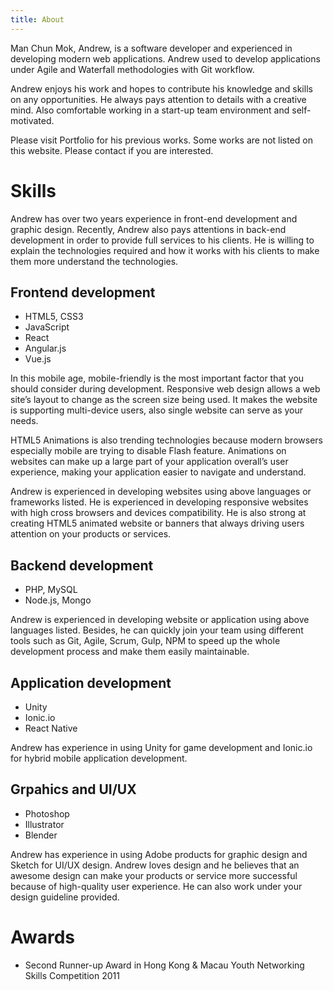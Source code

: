 ```yaml
---
title: About
---
```


Man Chun Mok, Andrew, is a software developer and experienced in developing modern web applications. Andrew used to develop applications under Agile and Waterfall methodologies with Git workflow.

Andrew enjoys his work and hopes to contribute his knowledge and skills on any opportunities. He always pays attention to details with a creative mind. Also comfortable working in a start-up team environment and self-motivated.

Please visit Portfolio for his previous works. Some works are not listed on this website. Please contact if you are interested.

# Skills
Andrew has over two years experience in front-end development and graphic design. Recently, Andrew also pays attentions in back-end development in order to provide full services to his clients. He is willing to explain the technologies required and how it works with his clients to make them more understand the technologies.

## Frontend development
* HTML5, CSS3
* JavaScript
* React
* Angular.js
* Vue.js

In this mobile age, mobile-friendly is the most important factor that you should consider during development. Responsive web design allows a web site’s layout to change as the screen size being used. It makes the website is supporting multi-device users, also single website can serve as your needs.

HTML5 Animations is also trending technologies because modern browsers especially mobile are trying to disable Flash feature.  Animations on websites can make up a large part of your application overall’s user experience, making your application easier to navigate and understand.

Andrew is experienced in developing websites using above languages or frameworks listed. He is experienced in developing responsive websites with high cross browsers and devices compatibility.  He is also strong at creating HTML5 animated website or banners that always driving users attention on your products or services.

## Backend development
* PHP, MySQL
* Node.js, Mongo

Andrew is experienced in developing website or application using above languages listed. Besides, he can quickly join your team using different tools such as Git, Agile, Scrum, Gulp, NPM to speed up the whole development process and make them easily maintainable.

## Application development
* Unity
* Ionic.io
* React Native

Andrew has experience in using Unity for game development and Ionic.io for hybrid mobile application development.

## Grpahics and UI/UX
* Photoshop
* Illustrator
* Blender

Andrew has experience in using Adobe products for graphic design and Sketch for UI/UX design. Andrew loves design and he believes that an awesome design can make your products or service more successful because of high-quality user experience. He can also work under your design guideline provided.

# Awards
* Second Runner-up Award in Hong Kong & Macau Youth Networking Skills Competition 2011
